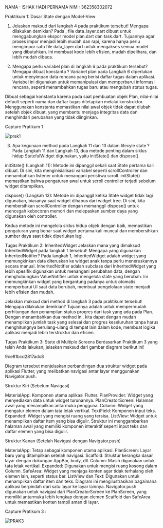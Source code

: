 NAMA : ISHAK HADI PERNAMA 
NIM : 362358302072

Praktikum 1: Dasar State dengan Model-View
1. Jelaskan maksud dari langkah 4 pada praktikum tersebut! Mengapa dilakukan demikian? Pada , file data_layer.dart dibuat untuk menggabungkan ekspor model plan.dart dan task.dart. Tujuannya agar proses impor menjadi lebih mudah dan rapi, karena hanya perlu mengimpor satu file data_layer.dart untuk mengakses semua model yang dibutuhkan. Ini membuat kode lebih efisien, mudah dipelihara, dan lebih mudah dibaca.

2. Mengapa perlu variabel plan di langkah 6 pada praktikum tersebut? Mengapa dibuat konstanta ? Variabel plan pada Langkah 6 diperlukan untuk menyimpan data rencana yang berisi daftar tugas dalam aplikasi. Variabel ini digunakan untuk memanipulasi dan memperbarui informasi rencana, seperti menambahkan tugas baru atau mengubah status tugas.

Dibuat sebagai konstanta karena pada saat pembuatan objek Plan, nilai-nilai default seperti nama dan daftar tugas ditetapkan melalui konstruktor. Menggunakan konstanta memastikan nilai awal objek tidak dapat diubah setelah objek dibuat, yang membantu menjaga integritas data dan menghindari perubahan yang tidak diinginkan.

Capture Pratikum 1

![prak1](https://github.com/user-attachments/assets/3406d5c1-01a1-4985-b841-92a0589b50e6)


3. Apa kegunaan method pada Langkah 11 dan 13 dalam lifecyle state ? Pada Langkah 11 dan Langkah 13, dua metode penting dalam siklus hidup StatefulWidget digunakan, yaitu initState() dan dispose().

initState() (Langkah 11): Metode ini dipanggil sekali saat State pertama kali dibuat. Di sini, kita menginisialisasi variabel seperti scrollController dan menambahkan listener untuk menangani peristiwa scroll. initState() memastikan bahwa pengaturan awal untuk scroll controller terjadi sebelum widget ditampilkan.

dispose() (Langkah 13): Metode ini dipanggil ketika State widget tidak lagi digunakan, biasanya saat widget dihapus dari widget tree. Di sini, kita membersihkan scrollController dengan memanggil dispose() untuk mencegah kebocoran memori dan melepaskan sumber daya yang digunakan oleh controller.

Kedua metode ini mengelola siklus hidup objek dengan baik, memastikan pengaturan yang benar saat widget pertama kali muncul dan membersihkan sumber daya saat tidak diperlukan lagi.

Tugas Praktikum 2: InheritedWidget
Jelaskan mana yang dimaksud InheritedWidget pada langkah 1 tersebut! Mengapa yang digunakan InheritedNotifier? Pada langkah 1, InheritedWidget adalah widget yang memungkinkan data diteruskan ke widget anak tanpa perlu meneruskannya secara manual. InheritedNotifier adalah subclass dari InheritedWidget yang lebih spesifik digunakan untuk menangani perubahan data, dengan menghubungkan ValueNotifier untuk mengelola state yang berubah. Ini memungkinkan widget yang bergantung padanya untuk otomatis memperbarui UI saat data berubah, membuat pengelolaan state menjadi lebih efisien dan mudah.

Jelaskan maksud dari method di langkah 3 pada praktikum tersebut! Mengapa dilakukan demikian? Tujuannya adalah untuk mempermudah perhitungan dan penampilan status progres dari task yang ada pada Plan. Dengan menambahkan dua method ini, kita dapat dengan mudah menampilkan jumlah task yang selesai dan progres keseluruhan tanpa harus menghitungnya berulang-ulang di tempat lain dalam kode, membuat logika aplikasi menjadi lebih terstruktur dan efisien.




Tugas Praktikum 3: State di Multiple Screens
Berdasarkan Praktikum 3 yang telah Anda lakukan, jelaskan maksud dari gambar diagram berikut ini!

9ce81bcd2817adc8

Diagram tersebut menjelaskan perbandingan dua struktur widget pada aplikasi Flutter, yang melibatkan navigasi antar layar menggunakan Navigator.push.

Struktur Kiri (Sebelum Navigasi)

MaterialApp: Komponen utama aplikasi Flutter.
PlanProvider: Widget yang menyediakan data untuk widget turunannya.
PlanCreatorScreen: Halaman awal yang menampilkan antarmuka pengguna.
Column: Widget yang mengatur elemen dalam tata letak vertikal.
TextField: Komponen input teks.
Expanded: Widget yang mengisi ruang yang tersisa.
ListView: Widget untuk menampilkan daftar item yang bisa digulir.
Struktur ini menggambarkan halaman awal yang memiliki komponen interaktif seperti input teks dan daftar elemen yang bisa digulir.

Struktur Kanan (Setelah Navigasi dengan Navigator.push)

MaterialApp: Tetap sebagai komponen utama aplikasi.
PlanScreen: Layar baru yang ditampilkan setelah navigasi.
Scaffold: Struktur kerangka dasar layar dengan dukungan AppBar, body, dll.
Column: Masih digunakan untuk tata letak vertikal.
Expanded: Digunakan untuk mengisi ruang kosong dalam Column.
SafeArea: Widget yang menjaga konten agar tidak terhalang oleh elemen lain, seperti status bar.
ListView dan Text: Digunakan untuk menampilkan daftar item dan teks.
Diagram ini mengilustrasikan bagaimana aplikasi berpindah dari satu layar ke layar lainnya. Navigator.push digunakan untuk navigasi dari PlanCreatorScreen ke PlanScreen, yang memiliki antarmuka lebih lengkap dengan elemen Scaffold dan SafeArea untuk memastikan konten tampil aman di layar.


Capture Pratikum 3 :


![PRAK3](https://github.com/user-attachments/assets/37fb7606-b737-4720-a853-186b6cac7387)

